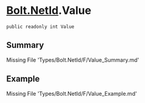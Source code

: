 # [Bolt.NetId](Types/Bolt.NetId.md).Value
`public readonly int Value`
## Summary
Missing File 'Types/Bolt.NetId/F/Value_Summary.md'
## Example
Missing File 'Types/Bolt.NetId/F/Value_Example.md'
